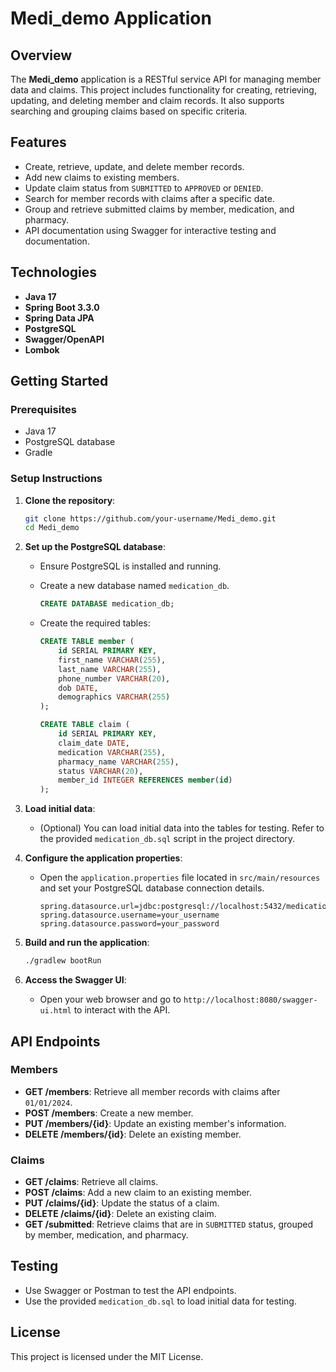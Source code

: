 # Medi_demo Application

## Overview

The **Medi_demo** application is a RESTful service API for managing member data and claims. This project includes functionality for creating, retrieving, updating, and deleting member and claim records. It also supports searching and grouping claims based on specific criteria.

## Features

- Create, retrieve, update, and delete member records.
- Add new claims to existing members.
- Update claim status from `SUBMITTED` to `APPROVED` or `DENIED`.
- Search for member records with claims after a specific date.
- Group and retrieve submitted claims by member, medication, and pharmacy.
- API documentation using Swagger for interactive testing and documentation.

## Technologies

- **Java 17**
- **Spring Boot 3.3.0**
- **Spring Data JPA**
- **PostgreSQL**
- **Swagger/OpenAPI**
- **Lombok**

## Getting Started

### Prerequisites

- Java 17
- PostgreSQL database
- Gradle

### Setup Instructions

1. **Clone the repository**:

   ```bash
   git clone https://github.com/your-username/Medi_demo.git
   cd Medi_demo
   ```

2. **Set up the PostgreSQL database**:

   - Ensure PostgreSQL is installed and running.
   - Create a new database named `medication_db`.

     ```sql
     CREATE DATABASE medication_db;
     ```

   - Create the required tables:

     ```sql
     CREATE TABLE member (
         id SERIAL PRIMARY KEY,
         first_name VARCHAR(255),
         last_name VARCHAR(255),
         phone_number VARCHAR(20),
         dob DATE,
         demographics VARCHAR(255)
     );

     CREATE TABLE claim (
         id SERIAL PRIMARY KEY,
         claim_date DATE,
         medication VARCHAR(255),
         pharmacy_name VARCHAR(255),
         status VARCHAR(20),
         member_id INTEGER REFERENCES member(id)
     );
     ```

3. **Load initial data**:

   - (Optional) You can load initial data into the tables for testing. Refer to the provided `medication_db.sql` script in the project directory.

4. **Configure the application properties**:

   - Open the `application.properties` file located in `src/main/resources` and set your PostgreSQL database connection details.

     ```properties
     spring.datasource.url=jdbc:postgresql://localhost:5432/medication_db
     spring.datasource.username=your_username
     spring.datasource.password=your_password
     ```

5. **Build and run the application**:

   ```bash
   ./gradlew bootRun
   ```

6. **Access the Swagger UI**:

   - Open your web browser and go to `http://localhost:8080/swagger-ui.html` to interact with the API.

## API Endpoints

### Members

- **GET /members**: Retrieve all member records with claims after `01/01/2024`.
- **POST /members**: Create a new member.
- **PUT /members/{id}**: Update an existing member's information.
- **DELETE /members/{id}**: Delete an existing member.

### Claims

- **GET /claims**: Retrieve all claims.
- **POST /claims**: Add a new claim to an existing member.
- **PUT /claims/{id}**: Update the status of a claim.
- **DELETE /claims/{id}**: Delete an existing claim.
- **GET /submitted**: Retrieve claims that are in `SUBMITTED` status, grouped by member, medication, and pharmacy.

## Testing

- Use Swagger or Postman to test the API endpoints.
- Use the provided `medication_db.sql` to load initial data for testing.

## License

This project is licensed under the MIT License.

